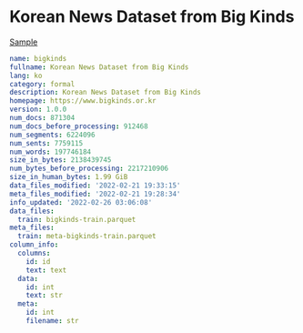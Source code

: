 # Korean News Dataset from Big Kinds
 
[Sample](../sample/bigkinds.txt)
 
<!-- MARKDOWN-AUTO-DOCS:START (CODE:src=../../../ekorpkit/resources/corpora/bigkinds.yaml) -->
<!-- The below code snippet is automatically added from ../../../ekorpkit/resources/corpora/bigkinds.yaml -->
```yaml
name: bigkinds
fullname: Korean News Dataset from Big Kinds
lang: ko
category: formal
description: Korean News Dataset from Big Kinds
homepage: https://www.bigkinds.or.kr
version: 1.0.0
num_docs: 871304
num_docs_before_processing: 912468
num_segments: 6224096
num_sents: 7759115
num_words: 197746184
size_in_bytes: 2138439745
num_bytes_before_processing: 2217210906
size_in_human_bytes: 1.99 GiB
data_files_modified: '2022-02-21 19:33:15'
meta_files_modified: '2022-02-21 19:28:34'
info_updated: '2022-02-26 03:06:08'
data_files:
  train: bigkinds-train.parquet
meta_files:
  train: meta-bigkinds-train.parquet
column_info:
  columns:
    id: id
    text: text
  data:
    id: int
    text: str
  meta:
    id: int
    filename: str
```
<!-- MARKDOWN-AUTO-DOCS:END -->
